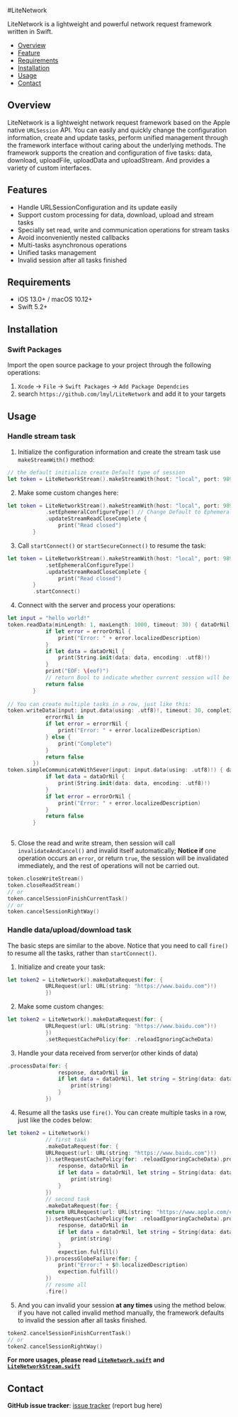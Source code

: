 #LiteNetwork

LiteNetwork is a lightweight and powerful network request framework written in Swift.

- [Overview](#overview)
- [Feature](#features)
- [Requirements](#requirements)
- [Installation](#installation)
- [Usage](#usage)
- [Contact](#contact)


## Overview

LiteNetwork is a lightweight network request framework based on the Apple native `URLSession` API. You can easily and quickly change the configuration information, create and update tasks, perform unified management through the framework interface without caring about the underlying methods. The framework supports the creation and configuration of five tasks: data, download, uploadFile, uploadData and uploadStream. And provides a variety of custom interfaces.

## Features
- Handle URLSessionConfiguration and its update easily
- Support custom processing for data, download, upload and stream tasks
- Specially set read, write and communication operations for stream tasks
- Avoid inconveniently nested callbacks
- Multi-tasks asynchronous operations
- Unified tasks management
- Invalid session after all tasks finished


## Requirements

- iOS 13.0+ / macOS 10.12+
- Swift 5.2+


## Installation
### Swift Packages

Import the open source package to your project through the following operations:
1. `Xcode` -> `File` -> `Swift Packages` -> `Add Package Dependcies`
2. search `https://github.com/lmyl/LiteNetwork` and add it to your targets


## Usage

### Handle stream task
1. Initialize the configuration information and create the stream task use `makeStreamWith()` method:
```swift
// the default initialize create Default type of session
let token = LiteNetworkStream().makeStreamWith(host: "local", port: 9898)
```
2. Make some custom changes here:
```swift
let token = LiteNetworkStream().makeStreamWith(host: "local", port: 9898)
            .setEphemeralConfigureType() // Change Default to Ephemeral
            .updateStreamReadCloseComplete {
                print("Read closed")
        }
```

3. Call `startConnect()` or `startSecureConnect()` to resume the task:
```swift
let token = LiteNetworkStream().makeStreamWith(host: "local", port: 9898)
            .setEphemeralConfigureType()
            .updateStreamReadCloseComplete {
                print("Read closed")
        }
        .startConnect()
```

4. Connect with the server and process your operations:
```swift
let input = "hello world!"
token.readData(minLength: 1, maxLength: 1000, timeout: 30) { dataOrNil, eof, errorOrNil in
            if let error = errorOrNil {
                print("Error: " + error.localizedDescription)
            }
            if let data = dataOrNil {
                print(String.init(data: data, encoding: .utf8)!)
            }
            print("EOF: \(eof)")
            // return Bool to indicate whether current session will be invalidated
            return false
        }
        
// You can create multiple tasks in a row, just like this:
token.writeData(input: input.data(using: .utf8)!, timeout: 30, completionHandler: {
            errorrNil in
            if let error = errorrNil {
                print("Error: " + error.localizedDescription)
            } else {
                print("Complete")
            }
            return false
        })
token.simpleCommunicateWithSever(input: input.data(using: .utf8)!) { dataOrNil, errorOrNil in
            if let data = dataOrNil {
                print(String.init(data: data, encoding: .utf8)!)
            }
            if let error = errorOrNil {
                print("Error: " + error.localizedDescription)
            }
            return false
        }
        
```

5. Close the read and write stream, then session will call `invalidateAndCancel()` and invalid itself automatically;
 **Notice if** one operation occurs an `error`, or return `true`, the session will be invalidated immediately, and the rest of operations will not be carried out.
```swift
token.closeWriteStream()
token.closeReadStream()
// or 
token.cancelSessionFinishCurrentTask()
// or 
token.cancelSessionRightWay()
```

### Handle data/upload/download task
The basic steps are similar to the above. Notice that you need to call `fire()` to resume all the tasks, rather than `startConnect()`.

1. Initialize and create your task:
```swift
let token2 = LiteNetwork().makeDataRequest(for: {
            URLRequest(url: URL(string: "https://www.baidu.com")!)
            })
```

2. Make some custom changes:
```swift
let token2 = LiteNetwork().makeDataRequest(for: {
            URLRequest(url: URL(string: "https://www.baidu.com")!)
            })
            .setRequestCachePolicy(for: .reloadIgnoringCacheData)
```

3. Handle your data received from server(or other kinds of data)
```swift
.processData(for: {
                response, dataOrNil in
                if let data = dataOrNil, let string = String(data: data, encoding: .utf8) {
                    print(string)
                }
            })
```
4. Resume all the tasks use `fire()`. You can create multiple tasks in a row, just like the codes below:
```swift
let token2 = LiteNetwork()
            // first task
            .makeDataRequest(for: {
            URLRequest(url: URL(string: "https://www.baidu.com")!)
            }).setRequestCachePolicy(for: .reloadIgnoringCacheData).processData(for: {
                response, dataOrNil in
                if let data = dataOrNil, let string = String(data: data, encoding: .utf8) {
                    print(string)
                }
            })
            // second task
            .makeDataRequest(for: {
            return URLRequest(url: URL(string: "https://www.apple.com/cn/")!)
            }).setRequestCachePolicy(for: .reloadIgnoringCacheData).processData(for: {
                response, dataOrNil in
                if let data = dataOrNil, let string = String(data: data, encoding: .utf8) {
                    print(string)
                }
                expection.fulfill()
            }).processGlobeFailure(for: {
                print("Error:" + $0.localizedDescription)
                expection.fulfill()
            })
            // resume all
            .fire()
```

5. And you can invalid your session **at any times** using the method below. if you have not called invalid method manually, the framework defaults to invalid the session after all tasks finished.
```swift
token2.cancelSessionFinishCurrentTask()
// or
token2.cancelSessionRightWay()
```

**For more usages, please read [`LiteNetwork.swift`](https://github.com/lmyl/LiteNetwork/blob/master/Sources/LiteNetwork/LiteNetwork.swift) and [`LiteNetworkStream.swift`](https://github.com/lmyl/LiteNetwork/blob/master/Sources/LiteNetwork/LiteNetworkStream.swift)**


## Contact

**GitHub issue tracker**: [issue tracker](https://github.com/lmyl/LiteNetwork/issues) (report bug here)
